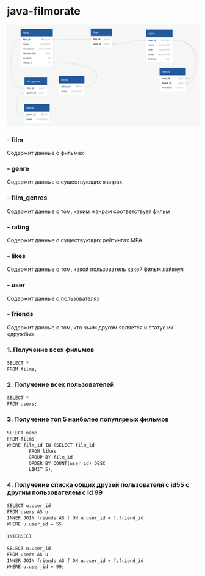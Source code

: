 # java-filmorate

![ER-диаграмма](https://github.com/GoryachayaG/java-filmorate/blob/add-friends-likes/ERдиаграмма.png)


### - film

Содержит данные о фильмах

### - genre

Содержит данные о существующих жанрах

### - film_genres

Содержит данные о том, каким жанрам соответствует фильм

### - rating

Содержит данные о существующих рейтингах МРА

### - likes

Содержит данные о том, какой пользователь какой фильм лайкнул

### - user

Содержит данные о пользователях

### - friends

Содержит данные о том, кто чьим другом является и статус их «дружбы»


### 1. Получение всех фильмов
```
SELECT *
FROM films;
```

### 2. Получение всех пользователей
```
SELECT *
FROM users;
```

### 3. Получение топ 5 наиболее популярных фильмов
```
SELECT name
FROM films
WHERE film_id IN (SELECT film_id
		FROM likes
		GROUP BY film_id
		ORDER BY COUNT(user_id) DESC
		LIMIT 5);
```
 
### 4. Получение списка общих друзей пользователя с id55 с другим пользователем с id 99
```
SELECT u.user_id
FROM users AS u
INNER JOIN friends AS f ON u.user_id = f.friend_id
WHERE u.user_id = 55

INTERSECT

SELECT u.user_id
FROM users AS u
INNER JOIN friends AS f ON u.user_id = f.friend_id
WHERE u.user_id = 99;
```

